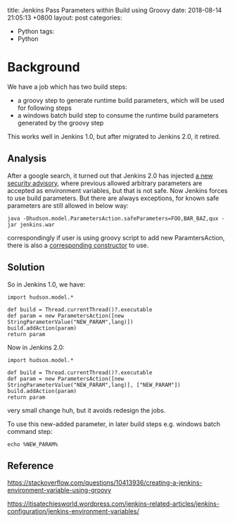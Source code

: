 title: Jenkins Pass Parameters within Build using Groovy
date: 2018-08-14 21:05:13 +0800
layout: post
categories:

- Python
  tags:
- Python

# Background

We have a job which has two build steps:

- a groovy step to generate runtime build parameters, which will be used for following steps
- a windows batch build step to consume the runtime build parameters generated by the groovy step

This works well in Jenkins 1.0, but after migrated to Jenkins 2.0, it retired.

## Analysis

After a google search, it turned out that Jenkins 2.0 has injected [a new security advisory](jenkins.io/security/advisory/2016-05-11/), where previous allowed arbitrary parameters are accepted as environment variables, but that is not safe. Now Jenkins forces to use build parameters. But there are always exceptions, for known safe parameters are still allowed in below way:

```
java -Dhudson.model.ParametersAction.safeParameters=FOO,BAR_BAZ,qux -jar jenkins.war
```

correspondingly if user is using groovy script to add new ParamtersAction, there is also a [corresponding constructor](https://github.com/jenkinsci/jenkins/blob/master/core/src/main/java/hudson/model/ParametersAction.java) to use.

## Solution

So in Jenkins 1.0, we have:

```
import hudson.model.*
  
def build = Thread.currentThread()?.executable
def param = new ParametersAction([new StringParameterValue("NEW_PARAM",lang)])
build.addAction(param)
return param

```

Now in Jenkins 2.0:

```
import hudson.model.*
  
def build = Thread.currentThread()?.executable
def param = new ParametersAction([new StringParameterValue("NEW_PARAM",lang)], ["NEW_PARAM"])
build.addAction(param)
return param
```

very small change huh, but it avoids redesign the jobs.

To use this new-added parameter, in later build steps e.g. windows batch command step:

```
echo %NEW_PARAM%
```



## Reference

https://stackoverflow.com/questions/10413936/creating-a-jenkins-environment-variable-using-groovy

https://itisatechiesworld.wordpress.com/jenkins-related-articles/jenkins-configuration/jenkins-environment-variables/
